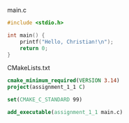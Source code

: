 main.c
```c
#include <stdio.h>

int main() {
    printf("Hello, Christian!\n");
    return 0;
}
```
CMakeLists.txt
```cmake
cmake_minimum_required(VERSION 3.14)
project(assignment_1_1 C)

set(CMAKE_C_STANDARD 99)

add_executable(assignment_1_1 main.c)
```